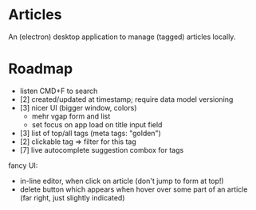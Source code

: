 # Articles

An (electron) desktop application to manage (tagged) articles locally.

# Roadmap

* listen CMD+F to search
* [2] created/updated at timestamp; require data model versioning
* [3] nicer UI (bigger window, colors)
    * mehr vgap form and list
    * set focus on app load on title input field
* [3] list of top/all tags (meta tags: "golden")
* [2] clickable tag => filter for this tag
* [7] live autocomplete suggestion combox for tags

fancy UI:

* in-line editor, when click on article (don't jump to form at top!)
* delete button which appears when hover over some part of an article (far right, just slightly indicated)